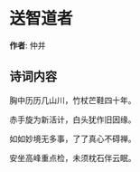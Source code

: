 # 送智道者

**作者**: 仲并

## 诗词内容

胸中历历几山川，竹杖芒鞋四十年。

赤手旋为新活计，白头犹作旧因缘。

如如妙境无多事，了了真心不碍禅。

安坐高峰重点检，未须枕石伴云眠。

